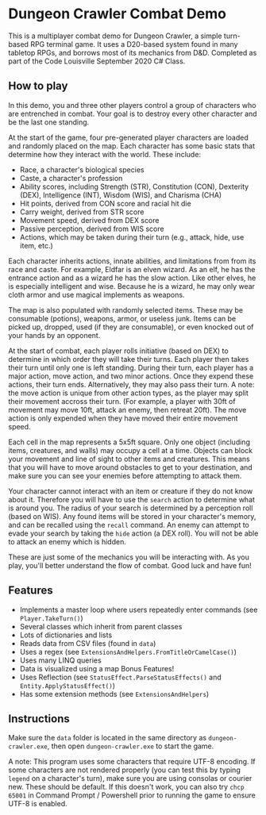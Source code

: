 # Dungeon Crawler Combat Demo
This is a multiplayer combat demo for Dungeon Crawler, a simple turn-based RPG terminal game. It uses a D20-based system found in many tabletop RPGs, and borrows most of its mechanics from D&D. Completed as part of the Code Louisville September 2020 C# Class.

## How to play
In this demo, you and three other players control a group of characters who are entrenched in combat. Your goal is to destroy every other character and be the last one standing.

At the start of the game, four pre-generated player characters are loaded and randomly placed on the map. Each character has some basic stats that determine how they interact with the world. These include:
- Race, a character's biological species
- Caste, a character's profession
- Ability scores, including Strength (STR), Constitution (CON), Dexterity (DEX), Intelligence (INT), Wisdom (WIS), and Charisma (CHA)
- Hit points, derived from CON score and racial hit die
- Carry weight, derived from STR score
- Movement speed, derived from DEX score
- Passive perception, derived from WIS score
- Actions, which may be taken during their turn (e.g., attack, hide, use item, etc.)

Each character inherits actions, innate abilities, and limitations from from its race and caste. For example, Eldfar is an elven wizard. As an elf, he has the entrance action and as a wizard he has the slow action. Like other elves, he is especially intelligent and wise. Because he is a wizard, he may only wear cloth armor and use magical implements as weapons.

The map is also populated with randomly selected items. These may be consumable (potions), weapons, armor, or useless junk. Items can be picked up, dropped, used (if they are consumable), or even knocked out of your hands by an opponent.

At the start of combat, each player rolls initiative (based on DEX) to determine in which order they will take their turns. Each player then takes their turn until only one is left standing. During their turn, each player has a major action, move action, and two minor actions. Once they expend these actions, their turn ends. Alternatively, they may also pass their turn. A note: the move action is unique from other action types, as the player may split their movement accross their turn. (For example, a player with 30ft of movement may move 10ft, attack an enemy, then retreat 20ft). The move action is only expended when they have moved their entire movement speed.

Each cell in the map represents a 5x5ft square. Only one object (including items, creatures, and walls) may occupy a cell at a time. Objects can block your movement and line of sight to other items and creatures. This means that you will have to move around obstacles to get to your destination, and make sure you can see your enemies before attempting to attack them.

Your character cannot interact with an item or creature if they do not know about it. Therefore you will have to use the `search` action to determine what is around you. The radius of your search is determined by a perception roll (based on WIS). Any found items will be stored in your character's memory, and can be recalled using the `recall` command. An enemy can attempt to evade your search by taking the `hide` action (a DEX roll). You will not be able to attack an enemy which is hidden.

These are just some of the mechanics you will be interacting with. As you play, you'll better understand the flow of combat. Good luck and have fun!

## Features
- Implements a master loop where users repeatedly enter commands (see `Player.TakeTurn()`)
- Several classes which inherit from parent classes
- Lots of dictionaries and lists
- Reads data from CSV files (found in `data`)
- Uses a regex (see `ExtensionsAndHelpers.FromTitleOrCamelCase()`)
- Uses many LINQ queries
- Data is visualized using a map
Bonus Features!
- Uses Reflection (see `StatusEffect.ParseStatusEffects()` and `Entity.ApplyStatusEffect()`)
- Has some extension methods (see `ExtensionsAndHelpers`)

## Instructions
Make sure the `data` folder is located in the same directory as `dungeon-crawler.exe`, then open `dungeon-crawler.exe` to start the game.

A note: This program uses some characters that require UTF-8 encoding. If some characters are not rendered properly (you can test this by typing `legend` on a character's turn), make sure you are using consolas or courier new. These should be default. If this doesn't work, you can also try `chcp 65001` in Command Prompt / Powershell prior to running the game to ensure UTF-8 is enabled.
